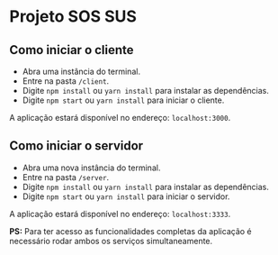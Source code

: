 # Projeto SOS SUS

## Como iniciar o cliente

* Abra uma instância do terminal.
* Entre na pasta `/client`.
* Digite `npm install` ou `yarn install` para instalar as dependências.
* Digite `npm start` ou `yarn install` para iniciar o cliente.

A aplicação estará disponível no endereço: `localhost:3000`.

## Como iniciar o servidor

* Abra uma nova instância do terminal.
* Entre na pasta `/server`.
* Digite `npm install` ou `yarn install` para instalar as dependências.
* Digite `npm start` ou `yarn install` para iniciar o servidor.

A aplicação estará disponível no endereço: `localhost:3333`.

**PS:**  Para ter acesso as funcionalidades completas da aplicação é necessário rodar ambos os serviços simultaneamente.
